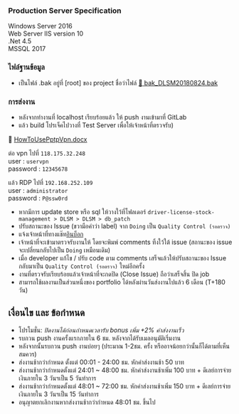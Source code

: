 ### Production Server Specification
Windows Server 2016  
Web Server IIS version 10  
.Net 4.5  
MSSQL 2017

### ไฟล์ฐานข้อมูล
- เป็นไฟล์ .bak อยู่ที่ [root] ของ project ชื่อว่าไฟล์ [:paperclip: bak_DLSM20180824.bak](https://gitlab.com/nysiis-solutions/driver-license-stock-management/blob/master/bak_DLSM20180824.bak)

### การส่งงาน
- หลังจากทำงานที่ localhost เรียบร้อยแล้ว ให้ push งานเข้ามาที่ GitLab
- แล้ว build โปรเจ็คไปวางที่ Test Server เพื่อให้เจ้าหน้าที่ตรวจรับ)

:paperclip: [HowToUsePptpVpn.docx](https://adiwitcoth.sharepoint.com/:w:/g/ESrmHgXT6qJFtHASaLAVE8kB3UjpN95gduKC0P5eYPt6HA?e=Ug8SOI)

ต่อ vpn ไปที่ `118.175.32.248`  
user : `uservpn`  
password : `12345678`  

แล้ว RDP ไปที่ `192.168.252.109`  
user : `administrator`  
password : `P@ssw0rd`

- หากมีการ update store หรือ sql ให้วางใว้ที่โฟลเดอร์ `driver-license-stock-management > DLSM > DLSM > db_patch`
- ปรับสถานะของ Issue (ขวามือคำว่า label) จาก `Doing` เป็น `Quality Control (รอตรวจ)`
- แจ้งเจ้าหน้าที่ทางแช๊ท[อินบ็อก](https://www.facebook.com/jobsforprogrammer/inbox)
- เจ้าหน้าที่จะเข้ามาตรวจรับงานให้ โดยจะพิมพ์ comments ทิ้งใว้ใต้ issue (สถานะของ issue จะเปลี่ยนกลับไปเป็น `Doing` เหมือนเดิม)
- เมื่อ developer แก้ไข / ปรับ code ตาม comments เสร็จแล้วให้ปรับสถานะของ Issue กลับมาเป็น `Quality Control (รอตรวจ)` ใหม่อีกครั้ง
- งานที่ตรวจรับเรียบร้อยแล้วเจ้าหน้าที่จะกดปิด (Close Issue) ถือว่าเสร็จสิ้น ปิด job
- สามารถใช้ผลงานเป็นส่วนหนึ่งของ portfolio ได้หลังผ่านวันส่งงานไปแล้ว 6 เดือน (T+180 วัน)


## เงื่อนไข และ ข้อกำหนด
- โปรโมชั่น: *ปิดงานได้ก่อนกำหนดเวลารับ bonus เพิ่ม +2% ค่าส่งงานเร็ว*
- รบกวน push งานครั้งแรกภายใน 6 ชม. หลังจากได้รับเมลอนุมัติเริ่มงาน
- หลังจากนั้นรบกวน push งานบ่อยๆ (ประมาณ 1-2ชม. ครั้ง หรืออาจน้อยกว่านั้นก็ได้ตามที่เห็นสมควร)
- ส่งงานช้ากว่ากำหนด ตั้งแต่ 00:01 - 24:00 ชม. หักค่าส่งงานช้า 50 บาท
- ส่งงานช้ากว่ากำหนดตั้งแต่ 24:01 ~ 48:00 ชม. หักค่าส่งงานช้าเพิ่ม 100 บาท + ดีเลย์การจ่ายเงินภายใน 3 วันฯเป็น 5 วันทำการ
- ส่งงานช้ากว่ากำหนดตั้งแต่ 48:01 ~ 72:00 ชม. หักค่าส่งงานช้าเพิ่ม 150 บาท + ดีเลย์การจ่ายเงินภายใน 3 วันฯเป็น 15 วันทำการ
- อนุญาตยกเลิกงานหากส่งงานช้ากว่ากำหนด 48:01 ชม. ขึ้นไป